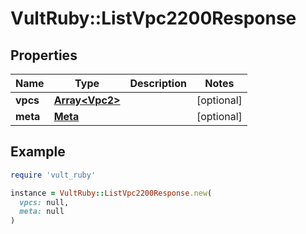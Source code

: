 # VultRuby::ListVpc2200Response

## Properties

| Name | Type | Description | Notes |
| ---- | ---- | ----------- | ----- |
| **vpcs** | [**Array&lt;Vpc2&gt;**](Vpc2.md) |  | [optional] |
| **meta** | [**Meta**](Meta.md) |  | [optional] |

## Example

```ruby
require 'vult_ruby'

instance = VultRuby::ListVpc2200Response.new(
  vpcs: null,
  meta: null
)
```

